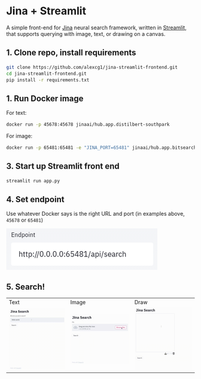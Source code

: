 # Jina + Streamlit

A simple front-end for [Jina](http://www.jina.ai) neural search framework, written in [Streamlit](http://www.streamlit.io), that supports querying with image, text, or drawing on a canvas.

## 1. Clone repo, install requirements

```bash
git clone https://github.com/alexcg1/jina-streamlit-frontend.git
cd jina-streamlit-frontend.git
pip install -r requirements.txt
```

## 1. Run Docker image

For text:

```bash
docker run -p 45678:45678 jinaai/hub.app.distilbert-southpark
```

For image:

```bash
docker run -p 65481:65481 -e "JINA_PORT=65481" jinaai/hub.app.bitsearch-pokedex search
```

## 3. Start up Streamlit front end

```bash
streamlit run app.py
```

## 4. Set endpoint

Use whatever Docker says is the right URL and port (in examples above, `45678` or `65481`)

![](.github/images/endpoint.png)

## 5. Search!

<table>
<tr>
<td>Text</td>
<td>Image</td>
<td>Draw</td>
</tr>


<tr>
<td>
<img src=".github/images/text.gif" width=300>
</td>
<td>
<img src=".github/images/image.gif" width=300>
</td>
<td>
<img src=".github/images/draw.gif" width=300>
</td>
</tr>
</table>
